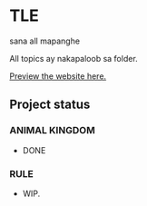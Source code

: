 # TLE

sana all mapanghe

All topics ay nakapaloob sa folder.

[Preview the website here.](https://loldonut.github.io/hev-abai/)
 
## Project status

### ANIMAL KINGDOM

- DONE

### RULE

- WIP.
